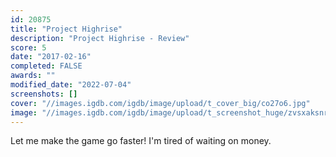 ```yaml
---
id: 20875
title: "Project Highrise"
description: "Project Highrise - Review"
score: 5
date: "2017-02-16"
completed: FALSE
awards: ""
modified_date: "2022-07-04"
screenshots: []
cover: "//images.igdb.com/igdb/image/upload/t_cover_big/co27o6.jpg"
image: "//images.igdb.com/igdb/image/upload/t_screenshot_huge/zvsxaksnrkumjjuikbpv.jpg"
---
```

Let me make the game go faster! I'm tired of waiting on money.